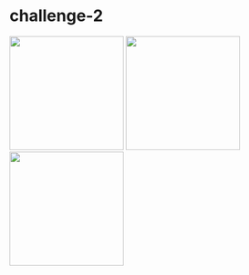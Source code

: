 # challenge-2
<img src="https://github.com/nikita-krupenko/challenge-2/assets/118828572/ed8c1c44-9444-44d1-a03a-6d57ca33e88f" width="200" />
<img src= "https://github.com/nikita-krupenko/challenge-2/assets/118828572/9d9da440-f0a2-4eb9-9962-912999843980" width="200" />
<img src="https://github.com/nikita-krupenko/challenge-2/assets/118828572/b9a26ea0-dce7-4d5c-98b7-d9bdcd16e992" width="200" />

